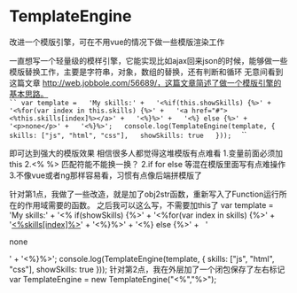 # TemplateEngine
改进一个模版引擎，可在不用vue的情况下做一些模版渲染工作

一直想写一个轻量级的模样引擎，它能实现比如ajax回来json的时候，能够做一些模版替换工作，主要是字符串，对象，数组的替换，还有判断和循环
无意间看到这篇文章 http://web.jobbole.com/56689/，这篇文章简述了做一个模版引擎的基本思路。  
` ``
var template =  
'My skills:' +  
'<%if(this.showSkills) {%>' +  
    '<%for(var index in this.skills) {%>' +  
    '<a href="#"><%this.skills[index]%></a>' +  
    '<%}%>' +  
'<%} else {%>' +  
    '<p>none</p>' +  
'<%}%>';  
console.log(TemplateEngine(template, {  
    skills: ["js", "html", "css"],  
    showSkills: true  
}));  
` ``

即可达到强大的模版效果
相信很多人都觉得这堆模版有点难看
1.变量前面必须加this
2.<% %> 匹配符能不能换一换？
2.if for else 等混在模版里面写有点难操作
3.不像vue或者ng那样容易看，习惯有点像后端拼模版了

针对第1点，我做了一些改造，就是加了obj2str函数，重新写入了Function运行所在的作用域需要的函数。
之后我可以这么写，不需要加this了
var template =
'My skills:' +
'<% if(showSkills) {%>' +
   '<%for(var index in skills) {%>' +
   '<a href="#"><%skills[index]%></a>' +
   '<%}%>' +
'<%} else {%>' +
   '<p>none</p>' +
'<%}%>';
console.log(TemplateEngine(template, {
    skills: ["js", "html", "css"],
    showSkills: true
}));
针对第2点，我在外层加了一个闭包保存了左右标记
var TemplateEngine = new TemplateEngine("<%","%>");
